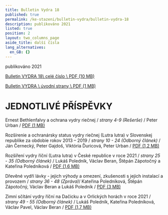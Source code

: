 ```yaml
---
title: Bulletin Vydra 18
published: true
permalink: /ke-stazeni/bulletin-vydra/bulletin-vydra-18
description: publikováno 2021
listed: true
position: 2
layout: two_columns_page
aside_title: další čísla
lang_alternatives:
  en_GB: {}
---
```

publikováno 2021



[Bulletin VYDRA 18\ celé číslo \ PDF (10 MB)](/media/Bulletin_Vydra_18_all.pdf)



[Bulletin VYDRA \ úvodní strany \ PDF (1 MB)](/media/Bulletin_Vydra_18_cover.pdf)



# JEDNOTLIVÉ PŘÍSPĚVKY

Ernest Bethlenfalvy a ochrana vydry riečnej / _strany 4-9 (Rešerše)_ / Peter Urban / [PDF (1 MB)](/media/Urban_4_9.pdf)

Rozšírenie a ochranársky status vydry riečnej (Lutra lutra) v Slovenskej republike za obdobie rokov 2013 – 2019 / _strany 10 - 24 (Odborný článek)_ / Ján Černecký, Peter Gajdoš, Viktória Ďuricová, Peter Urban /  [PDF (1,2 MB)](/media/Cernecky_etal_10_24.pdf)

Rozšíření vydry říční (Lutra lutra) v České republice v roce 2021 / _strany 25 - 35 (Odborný článek)_ / Lukáš Poledník, Václav Beran, Štěpán Zápotočný a Kateřina Poledníková / [PDF (1,6 MB)](/media/Polednik_etal_25_35.pdf)

Dřevěné vydří lávky - jejich výhody a omezení, zkušenosti s jejich instalací a provozem / _strany 36 - 48 (Zpráva)_/ Kateřina Poledníková, Štěpán Zápotočný, Václav Beran a Lukáš Poledník / [PDF (3 MB)](/media/Polednikova_etal_36-48.pdf)

Zimní sčítání vydry říční na Dačicku a v Orlických horách v roce 2021 / _strany 49 - 55 (Odborný článek)_ / Lukáš Poledník, Kateřina Poledníková, Václav Pavel, Václav Beran / [PDF (1,7 MB)](/media/Bulletin_Vydra_Polednik_etal_49_55.pdf)
